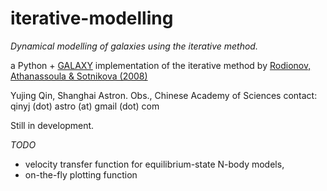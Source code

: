 # iterative-modelling

*Dynamical modelling of galaxies using the iterative method.*

a Python + [GALAXY](http://www.physics.rutgers.edu/galaxy/) implementation of the iterative method by [Rodionov, Athanassoula &amp; Sotnikova (2008)](http://adsabs.harvard.edu/abs/2008AN....329..896R)

Yujing Qin, Shanghai Astron. Obs., Chinese Academy of Sciences
contact: qinyj (dot) astro (at) gmail (dot) com

Still in development.

*TODO*

* velocity transfer function for equilibrium-state N-body models,
* on-the-fly plotting function
